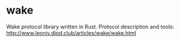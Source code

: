 # wake

Wake protocol library written in Rust. Protocol description and tools: <http://www.leoniv.diod.club/articles/wake/wake.html>
